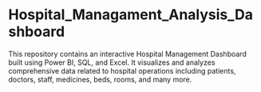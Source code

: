 # Hospital_Managament_Analysis_Dashboard
This repository contains an interactive Hospital Management Dashboard built using Power BI, SQL, and Excel. It visualizes and analyzes comprehensive data related to hospital operations including patients, doctors, staff, medicines, beds, rooms, and many more.
